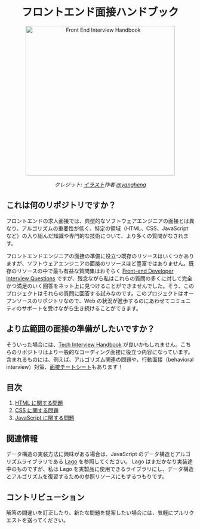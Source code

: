 <h1 align="center">フロントエンド面接ハンドブック</h1>

<div align="center">
  <a href="https://dribbble.com/shots/3831443-Tech-Interview-Handbook">
    <img src="https://cdn.rawgit.com/yangshun/front-end-interview-handbook/f4d3132f/assets/book.svg" alt="Front End Interview Handbook" width="400"/>
    </a>
  <br>
  <p>
    <em>クレジット: <a href="https://dribbble.com/shots/3831443-Tech-Interview-Handbook">イラスト</a>作者 <a href="https://dribbble.com/yangheng">@yangheng</a>
    </em>
  </p>
</div>

## これは何のリポジトリですか？

フロントエンドの求人面接では、典型的なソフトウェアエンジニアの面接とは異なり、アルゴリズムの重要性が低く、特定の領域（HTML、CSS、JavaScript など）の入り組んだ知識や専門的な技術について、より多くの質問がなされます。

フロントエンドエンジニアの面接の準備に役立つ既存のリソースはいくつかありますが、ソフトウェアエンジニアの面接のリソースほど豊富ではありません。既存のリソースの中で最も有益な質問集はおそらく [Front-end Developer Interview Questions](https://github.com/h5bp/Front-end-Developer-Interview-Questions) ですが、残念ながら私はこれらの質問の多くに対して完全かつ満足のいく回答をネット上に見つけることができませんでした。そう、このプロジェクトはそれらの質問に回答する試みなのです。このプロジェクトはオープンソースのリポジトリなので、Web の状況が進歩するのにあわせてコミュニティのサポートを受けながら生き続けることができます。

## より広範囲の面接の準備がしたいですか？

そういった場合には、[Tech Interview Handbook](https://github.com/yangshun/tech-interview-handbook) が良いかもしれません。こちらのリポジトリはより一般的なコーディング面接に役立つ内容になっています。含まれるものには、例えば、アルゴリズム関連の問題や、行動面接（behavioral interview）対策、[面接チートシート](https://github.com/yangshun/tech-interview-handbook/blob/master/preparing/cheatsheet.md)もあります！

## 目次

1. [HTML に関する問題](questions/html-questions.md)
1. [CSS に関する問題](questions/css-questions.md)
1. [JavaScript に関する問題](questions/javascript-questions.md)

## 関連情報

データ構造の実装方法に興味がある場合は、JavaScript のデータ構造とアルゴリズムライブラリである [Lago](https://github.com/yangshun/lago) を参照してください。 Lago はまだかなり実装途中のものですが、私は Lago を実製品に使用できるライブラリにし、データ構造とアルゴリズムを復習するための参照リソースにもするつもりです。

## コントリビューション

解答の間違いを訂正したり、新たな問題を提案したい場合には、気軽にプルリクエストを送ってください。
